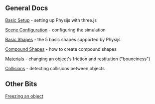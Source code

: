 ## General Docs
[Basic Setup](https://github.com/chandlerprall/Physijs/wiki/Basic-Setup) - setting up Physijs with three.js

[Scene Configuration](https://github.com/chandlerprall/Physijs/wiki/Scene-Configuration) - configuring the simulation

[Basic Shapes](https://github.com/chandlerprall/Physijs/wiki/Basic-Shapes) - the 5 basic shapes supported by Physijs

[Compound Shapes](https://github.com/chandlerprall/Physijs/wiki/Compound-Shapes) - how to create compound shapes

[Materials](https://github.com/chandlerprall/Physijs/wiki/Materials) - changing an object's friction and restitution ("bounciness")

[Collisions](https://github.com/chandlerprall/Physijs/wiki/Collisions) - detecting collisions between objects

## Other Bits
[Freezing an object](https://github.com/chandlerprall/Physijs/wiki/Freezing-an-object)